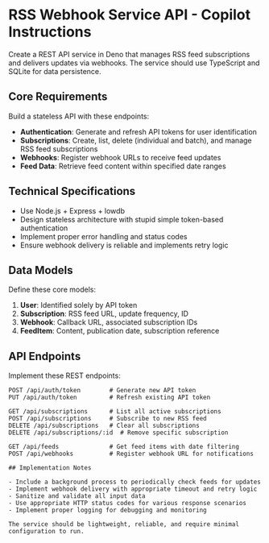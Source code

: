# RSS Webhook Service API - Copilot Instructions

Create a REST API service in Deno that manages RSS feed subscriptions and delivers updates via webhooks. The service should use TypeScript and SQLite for data persistence.

## Core Requirements

Build a stateless API with these endpoints:

- **Authentication**: Generate and refresh API tokens for user identification
- **Subscriptions**: Create, list, delete (individual and batch), and manage RSS feed subscriptions
- **Webhooks**: Register webhook URLs to receive feed updates
- **Feed Data**: Retrieve feed content within specified date ranges

## Technical Specifications

- Use Node.js + Express + lowdb
- Design stateless architecture with stupid simple token-based authentication
- Implement proper error handling and status codes
- Ensure webhook delivery is reliable and implements retry logic

## Data Models

Define these core models:

1. **User**: Identified solely by API token
2. **Subscription**: RSS feed URL, update frequency, ID
3. **Webhook**: Callback URL, associated subscription IDs
4. **FeedItem**: Content, publication date, subscription reference

## API Endpoints

Implement these REST endpoints:

```
POST /api/auth/token        # Generate new API token
PUT /api/auth/token         # Refresh existing API token

GET /api/subscriptions      # List all active subscriptions
POST /api/subscriptions     # Subscribe to new RSS feed
DELETE /api/subscriptions   # Clear all subscriptions
DELETE /api/subscriptions/:id  # Remove specific subscription

GET /api/feeds              # Get feed items with date filtering
POST /api/webhooks          # Register webhook URL for notifications

## Implementation Notes

- Include a background process to periodically check feeds for updates
- Implement webhook delivery with appropriate timeout and retry logic
- Sanitize and validate all input data
- Use appropriate HTTP status codes for various response scenarios
- Implement proper logging for debugging and monitoring

The service should be lightweight, reliable, and require minimal configuration to run.
